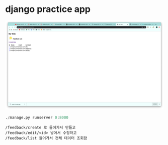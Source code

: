 # django practice app

![demo](demo.png)

```python
./manage.py runserver 0:8000
```

```
/feedback/create 로 들어가서 만들고
/feedback/edit/<id> 넣어서 수정하고
/feedback/list 들어가서 전체 데이터 조회함
```

